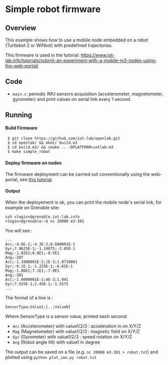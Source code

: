 # Simple robot firmware

## Overview 

This example shows how to use a mobile node embedded on a robot (Turtlebot 2 or Wifibot) with predefined trajectories.

This firmware is used in the tutorial:
https://www.iot-lab.info/tutorials/submit-an-experiment-with-a-mobile-m3-nodes-using-the-web-portal/


## Code

- ``main.c``: periodic IMU sensors acquisition (accelerometer, magnetometer, gyrometer) and print values on serial link every 1 second.
    
## Running

#### Build Firmware 

```
 $ git clone https://github.com/iot-lab/openlab.git
 $ cd openlab/ && mkdir build.m3
 $ cd build.m3/ && cmake .. -DPLATFORM=iotlab-m3
 $ make simple_robot
```

#### Deploy firmware on nodes

The firmware deployment can be carried out conventionally using the web-portal, see [this tutorial](https://www.iot-lab.info/tutorials/submit-an-experiment-with-a-mobile-m3-nodes-using-the-web-portal/).

#### Output

When the deployement is ok, you can print the mobile node's serial link,
for example on Grenoble site:

```
ssh <login>@grenoble.iot-lab.info 
<login>@grenoble:~$ nc 20000 m3-381
```

You will see :

```
...
Acc;-4.8E-2;-4.3E-2;8.880001E-1
Gyr;7.9625E-1;-1.19875;-3.85E-1
Mag;-1.82E2;6.8E1;-8.5E1
Ang;-287
Acc;-1.1000001E-2;1E-3;1.0710001
Gyr;-9.1E-1;-1.225E-1;-6.65E-1
Mag;-1.86E2;7.1E1;-7.9E1
Ang;-301
Acc;-1.0000001E-2;4E-3;1.041
Gyr;7.525E-1;2.45E-1;-1.5575
...
```

The format of a line is :
```
SensorType;Value1;[..;ValueN]
```

Where SensorType is a sensor value, printed each second:
- ``Acc`` (Accelerometer) with value1/2/3 : acceleration in on X/Y/Z
- ``Mag`` (Magnetometer) with value1/2/3 : magnetic field on X/Y/Z
- ``Gyr`` (Gyrometer) with value1/2/3 : speed rotation on X/Y/Z
- ``Ang`` (Robot angle tilt) with value1 in degree


The output can be saved on a file (e.g. ``nc 20000 m3-381 > robot.txt``) and plotted
using ``python plot_imu.py robot.txt``
